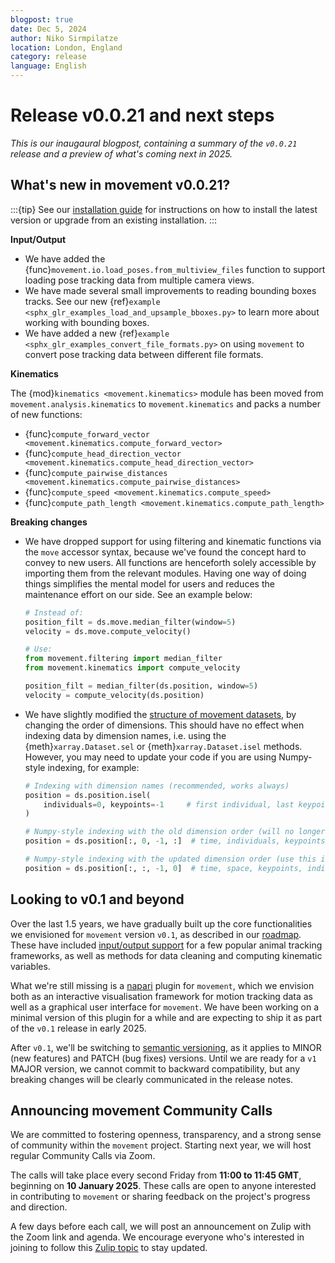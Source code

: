 ```yaml
---
blogpost: true
date: Dec 5, 2024
author: Niko Sirmpilatze
location: London, England
category: release
language: English
---
```


# Release v0.0.21 and next steps

_This is our inaugaural blogpost, containing a summary of the `v0.0.21` release and a preview of what's coming next in 2025._

## What's new in movement v0.0.21?

:::{tip}
See our [installation guide](target-installation) for instructions on how to
install the latest version or upgrade from an existing installation.
:::

__Input/Output__

- We have added the {func}`movement.io.load_poses.from_multiview_files` function to support loading pose tracking data from multiple camera views.
- We have made several small improvements to reading bounding boxes tracks. See our new {ref}`example <sphx_glr_examples_load_and_upsample_bboxes.py>` to learn more about working with bounding boxes.
- We have added a new {ref}`example <sphx_glr_examples_convert_file_formats.py>` on using `movement` to convert pose tracking data between different file formats.

__Kinematics__

The {mod}`kinematics <movement.kinematics>` module has been moved from `movement.analysis.kinematics` to `movement.kinematics` and packs a number of new functions:
- {func}`compute_forward_vector <movement.kinematics.compute_forward_vector>`
- {func}`compute_head_direction_vector <movement.kinematics.compute_head_direction_vector>`
- {func}`compute_pairwise_distances <movement.kinematics.compute_pairwise_distances>`
- {func}`compute_speed <movement.kinematics.compute_speed>`
- {func}`compute_path_length <movement.kinematics.compute_path_length>`

__Breaking changes__

- We have dropped support for using filtering and
kinematic functions via the `move` accessor syntax,
because we've found the concept hard to convey to new users. All functions are henceforth solely accessible by importing them from the relevant modules. Having one way of doing things simplifies the mental model for users and reduces the maintenance effort on our side. See an example below:

  ```python
  # Instead of:
  position_filt = ds.move.median_filter(window=5)
  velocity = ds.move.compute_velocity()

  # Use:
  from movement.filtering import median_filter
  from movement.kinematics import compute_velocity

  position_filt = median_filter(ds.position, window=5)
  velocity = compute_velocity(ds.position)
  ```
- We have slightly modified the [structure of movement datasets](target-poses-and-bboxes-dataset), by changing the order of dimensions. This should have no effect when indexing data by dimension names, i.e. using the {meth}`xarray.Dataset.sel` or {meth}`xarray.Dataset.isel` methods. However, you may need to update your code if you are using Numpy-style indexing, for example:

  ```python
  # Indexing with dimension names (recommended, works always)
  position = ds.position.isel(
      individuals=0, keypoints=-1     # first individual, last keypoint
  )

  # Numpy-style indexing with the old dimension order (will no longer work)
  position = ds.position[:, 0, -1, :]  # time, individuals, keypoints, space

  # Numpy-style indexing with the updated dimension order (use this instead)
  position = ds.position[:, :, -1, 0]  # time, space, keypoints, individuals
  ```


## Looking to v0.1 and beyond

Over the last 1.5 years, we have gradually built up the core functionalities we envisioned for `movement` version `v0.1`,
as described in our [roadmap](target-roadmaps).
These have included [input/output support](target-io) for a few popular animal tracking frameworks, as well as methods for data cleaning and computing kinematic variables.

What we're still missing is a [napari](napari:) plugin for `movement`, which we envision both as an interactive visualisation framework for motion tracking data as well as a graphical user interface for `movement`.
We have been working on a minimal version of this plugin for a while and are expecting to ship it as part of the `v0.1` release in early 2025.

After `v0.1`, we'll be switching to [semantic versioning](https://semver.org/), as it applies to MINOR (new features) and PATCH (bug fixes) versions. Until we are ready for a `v1` MAJOR version, we cannot commit to backward compatibility, but any breaking changes will be clearly communicated in the release notes.

## Announcing movement Community Calls

We are committed to fostering openness, transparency, and a strong sense of
community within the `movement` project.
Starting next year, we will host regular Community Calls via Zoom.

The calls will take place every second Friday from **11:00 to 11:45 GMT**,
beginning on **10 January 2025**.
These calls are open to anyone interested in contributing to `movement` or
sharing feedback on the project's progress and direction.

A few days before each call, we will post an announcement on Zulip with the Zoom link and agenda.
We encourage everyone who's interested in
joining to follow this [Zulip topic](movement-community-calls:)
to stay updated.
